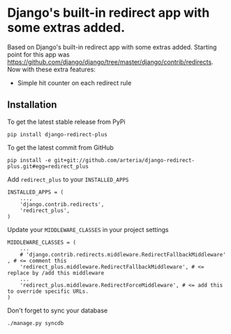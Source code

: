 Django's built-in redirect app with some extras added.
============

Based on Django's built-in redirect app with some extras added. 
Starting point for this app was https://github.com/django/django/tree/master/django/contrib/redirects. Now with these extra features:

* Simple hit counter on each redirect rule

Installation
------------

To get the latest stable release from PyPi

    pip install django-redirect-plus

To get the latest commit from GitHub

    pip install -e git+git://github.com/arteria/django-redirect-plus.git#egg=redirect_plus




Add ``redirect_plus`` to your ``INSTALLED_APPS``

    INSTALLED_APPS = (
        ...,
        'django.contrib.redirects',
        'redirect_plus',
    )


Update your ``MIDDLEWARE_CLASSES`` in your project settings 
	
	MIDDLEWARE_CLASSES = (
	    ...
	    # 'django.contrib.redirects.middleware.RedirectFallbackMiddleware' , # <= comment this 
		'redirect_plus.middleware.RedirectFallbackMiddleware', # <= replace by /add this middleware
		...
        'redirect_plus.middleware.RedirectForceMiddleware', # <= add this to override specific URLs.
	)

  

Don't forget to sync your database


    ./manage.py syncdb 

 


 